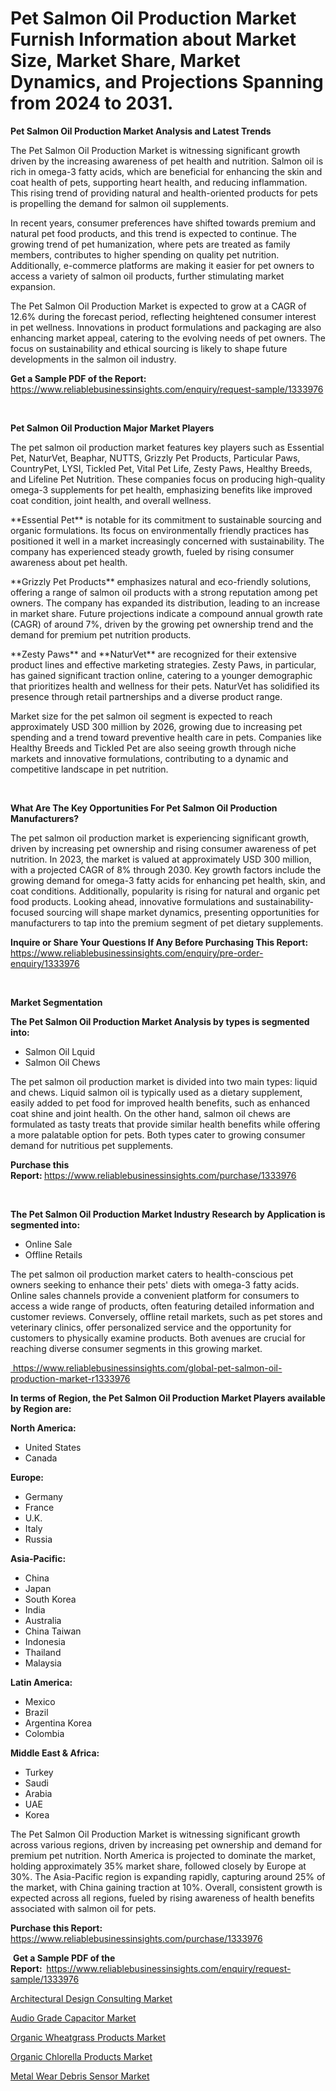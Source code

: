 <p><h1>Pet Salmon Oil Production Market Furnish Information about Market Size, Market Share, Market Dynamics, and Projections Spanning from 2024 to 2031.</h1></p><p><strong>Pet Salmon Oil Production Market Analysis and Latest Trends</strong></p>
<p><p>The Pet Salmon Oil Production Market is witnessing significant growth driven by the increasing awareness of pet health and nutrition. Salmon oil is rich in omega-3 fatty acids, which are beneficial for enhancing the skin and coat health of pets, supporting heart health, and reducing inflammation. This rising trend of providing natural and health-oriented products for pets is propelling the demand for salmon oil supplements.</p><p>In recent years, consumer preferences have shifted towards premium and natural pet food products, and this trend is expected to continue. The growing trend of pet humanization, where pets are treated as family members, contributes to higher spending on quality pet nutrition. Additionally, e-commerce platforms are making it easier for pet owners to access a variety of salmon oil products, further stimulating market expansion.</p><p>The Pet Salmon Oil Production Market is expected to grow at a CAGR of 12.6% during the forecast period, reflecting heightened consumer interest in pet wellness. Innovations in product formulations and packaging are also enhancing market appeal, catering to the evolving needs of pet owners. The focus on sustainability and ethical sourcing is likely to shape future developments in the salmon oil industry.</p></p>
<p><strong>Get a Sample PDF of the Report:&nbsp;</strong> <a href="https://www.reliablebusinessinsights.com/enquiry/request-sample/1333976?utm_campaign=84&utm_medium=2&utm_source=Github&utm_content=ia&utm_term=01102024&utm_id=pet-salmon-oil-production">https://www.reliablebusinessinsights.com/enquiry/request-sample/1333976</a></p>
<p>&nbsp;</p>
<p><strong>Pet Salmon Oil Production Major Market Players</strong></p>
<p><p>The pet salmon oil production market features key players such as Essential Pet, NaturVet, Beaphar, NUTTS, Grizzly Pet Products, Particular Paws, CountryPet, LYSI, Tickled Pet, Vital Pet Life, Zesty Paws, Healthy Breeds, and Lifeline Pet Nutrition. These companies focus on producing high-quality omega-3 supplements for pet health, emphasizing benefits like improved coat condition, joint health, and overall wellness.</p><p>**Essential Pet** is notable for its commitment to sustainable sourcing and organic formulations. Its focus on environmentally friendly practices has positioned it well in a market increasingly concerned with sustainability. The company has experienced steady growth, fueled by rising consumer awareness about pet health.</p><p>**Grizzly Pet Products** emphasizes natural and eco-friendly solutions, offering a range of salmon oil products with a strong reputation among pet owners. The company has expanded its distribution, leading to an increase in market share. Future projections indicate a compound annual growth rate (CAGR) of around 7%, driven by the growing pet ownership trend and the demand for premium pet nutrition products.</p><p>**Zesty Paws** and **NaturVet** are recognized for their extensive product lines and effective marketing strategies. Zesty Paws, in particular, has gained significant traction online, catering to a younger demographic that prioritizes health and wellness for their pets. NaturVet has solidified its presence through retail partnerships and a diverse product range.</p><p>Market size for the pet salmon oil segment is expected to reach approximately USD 300 million by 2026, growing due to increasing pet spending and a trend toward preventive health care in pets. Companies like Healthy Breeds and Tickled Pet are also seeing growth through niche markets and innovative formulations, contributing to a dynamic and competitive landscape in pet nutrition.</p></p>
<p>&nbsp;</p>
<p><strong>What Are The Key Opportunities For Pet Salmon Oil Production Manufacturers?</strong></p>
<p><p>The pet salmon oil production market is experiencing significant growth, driven by increasing pet ownership and rising consumer awareness of pet nutrition. In 2023, the market is valued at approximately USD 300 million, with a projected CAGR of 8% through 2030. Key growth factors include the growing demand for omega-3 fatty acids for enhancing pet health, skin, and coat conditions. Additionally, popularity is rising for natural and organic pet food products. Looking ahead, innovative formulations and sustainability-focused sourcing will shape market dynamics, presenting opportunities for manufacturers to tap into the premium segment of pet dietary supplements.</p></p>
<p><strong>Inquire or Share Your Questions If Any Before Purchasing This Report:</strong> <a href="https://www.reliablebusinessinsights.com/enquiry/pre-order-enquiry/1333976?utm_campaign=84&utm_medium=2&utm_source=Github&utm_content=ia&utm_term=01102024&utm_id=pet-salmon-oil-production">https://www.reliablebusinessinsights.com/enquiry/pre-order-enquiry/1333976</a></p>
<p>&nbsp;</p>
<p><strong>Market Segmentation</strong></p>
<p><strong>The Pet Salmon Oil Production Market Analysis by types is segmented into:</strong></p>
<p><ul><li>Salmon Oil Lquid</li><li>Salmon Oil Chews</li></ul></p>
<p><p>The pet salmon oil production market is divided into two main types: liquid and chews. Liquid salmon oil is typically used as a dietary supplement, easily added to pet food for improved health benefits, such as enhanced coat shine and joint health. On the other hand, salmon oil chews are formulated as tasty treats that provide similar health benefits while offering a more palatable option for pets. Both types cater to growing consumer demand for nutritious pet supplements.</p></p>
<p><strong>Purchase this Report:&nbsp;</strong><a href="https://www.reliablebusinessinsights.com/purchase/1333976?utm_campaign=84&utm_medium=2&utm_source=Github&utm_content=ia&utm_term=01102024&utm_id=pet-salmon-oil-production">https://www.reliablebusinessinsights.com/purchase/1333976</a></p>
<p>&nbsp;</p>
<p><strong>The Pet Salmon Oil Production Market Industry Research by Application is segmented into:</strong></p>
<p><ul><li>Online Sale</li><li>Offline Retails</li></ul></p>
<p><p>The pet salmon oil production market caters to health-conscious pet owners seeking to enhance their pets' diets with omega-3 fatty acids. Online sales channels provide a convenient platform for consumers to access a wide range of products, often featuring detailed information and customer reviews. Conversely, offline retail markets, such as pet stores and veterinary clinics, offer personalized service and the opportunity for customers to physically examine products. Both avenues are crucial for reaching diverse consumer segments in this growing market.</p></p>
<p><a href="https://www.reliablebusinessinsights.com/global-pet-salmon-oil-production-market-r1333976?utm_campaign=84&utm_medium=2&utm_source=Github&utm_content=ia&utm_term=01102024&utm_id=pet-salmon-oil-production">&nbsp;https://www.reliablebusinessinsights.com/global-pet-salmon-oil-production-market-r1333976</a></p>
<p><strong>In terms of Region, the Pet Salmon Oil Production Market Players available by Region are:</strong></p>
<p>
    <p> <strong> North America: </strong>
        <ul>
            <li>United States</li>
            <li>Canada</li>
        </ul>
        </p> 
    <p> <strong> Europe: </strong>
        <ul>
            <li>Germany</li>
            <li>France</li>
            <li>U.K.</li>
            <li>Italy</li>
            <li>Russia</li>
        </ul>
        </p> 
    <p> <strong> Asia-Pacific: </strong>
        <ul>
            <li>China</li>
            <li>Japan</li>
            <li>South Korea</li>
            <li>India</li>
            <li>Australia</li>
            <li>China Taiwan</li>
            <li>Indonesia</li>
            <li>Thailand</li>
            <li>Malaysia</li>
        </ul>
        </p> 
    <p> <strong> Latin America: </strong>
        <ul>
            <li>Mexico</li>
            <li>Brazil</li>
            <li>Argentina Korea</li>
            <li>Colombia</li>
        </ul>
        </p> 
    <p> <strong> Middle East & Africa: </strong>
        <ul>
            <li>Turkey</li>
            <li>Saudi</li>
            <li>Arabia</li>
            <li>UAE</li>
            <li>Korea</li>
        </ul>
    </p>
    </p>
<p><p>The Pet Salmon Oil Production Market is witnessing significant growth across various regions, driven by increasing pet ownership and demand for premium pet nutrition. North America is projected to dominate the market, holding approximately 35% market share, followed closely by Europe at 30%. The Asia-Pacific region is expanding rapidly, capturing around 25% of the market, with China gaining traction at 10%. Overall, consistent growth is expected across all regions, fueled by rising awareness of health benefits associated with salmon oil for pets.</p></p>
<p><strong>Purchase this Report: </strong><a href="https://www.reliablebusinessinsights.com/purchase/1333976?utm_campaign=84&utm_medium=2&utm_source=Github&utm_content=ia&utm_term=01102024&utm_id=pet-salmon-oil-production">https://www.reliablebusinessinsights.com/purchase/1333976</a></p>
<p>&nbsp;<strong>Get a Sample PDF of the Report:&nbsp;&nbsp;</strong><a href="https://www.reliablebusinessinsights.com/enquiry/request-sample/1333976?utm_campaign=84&utm_medium=2&utm_source=Github&utm_content=ia&utm_term=01102024&utm_id=pet-salmon-oil-production">https://www.reliablebusinessinsights.com/enquiry/request-sample/1333976</a></p>
<p><strong></strong></p>
<p><p><a href="https://www.linkedin.com/pulse/architectural-design-consulting-market-overview-forecast-ap5sf?utm_campaign=84&utm_medium=2&utm_source=Github&utm_content=ia&utm_term=01102024&utm_id=pet-salmon-oil-production">Architectural Design Consulting Market</a></p><p><a href="https://issuu.com/reportprime-2/docs/audio-grade-capacitor-market-size-2_428bac30faa7b2?utm_campaign=84&utm_medium=2&utm_source=Github&utm_content=ia&utm_term=01102024&utm_id=pet-salmon-oil-production">Audio Grade Capacitor Market</a></p><p><a href="https://github.com/HaroldWalker405/Market-Research-Report-List-1/blob/main/organic-wheatgrass-products-market.md?utm_campaign=84&utm_medium=2&utm_source=Github&utm_content=ia&utm_term=01102024&utm_id=pet-salmon-oil-production">Organic Wheatgrass Products Market</a></p><p><a href="https://github.com/GRUBBSCHARLES/Market-Research-Report-List-1/blob/main/organic-chlorella-products-market.md?utm_campaign=84&utm_medium=2&utm_source=Github&utm_content=ia&utm_term=01102024&utm_id=pet-salmon-oil-production">Organic Chlorella Products Market</a></p><p><a href="https://issuu.com/reportprime-2/docs/metal-wear-debris-sensor-market-siz_037f6bb9a70468?utm_campaign=84&utm_medium=2&utm_source=Github&utm_content=ia&utm_term=01102024&utm_id=pet-salmon-oil-production">Metal Wear Debris Sensor Market</a></p></p>
